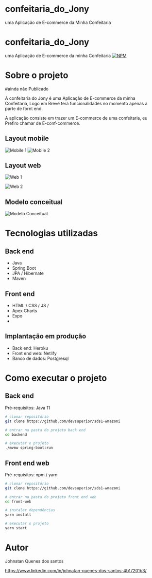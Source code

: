 # confeitaria_do_Jony
uma Aplicação de E-commerce da Minha Confeitaria

# confeitaria_do_Jony
uma Aplicação de E-commerce da minha  Confeitaria
[![NPM](https://img.shields.io/npm/l/react)](https://github.com/Johnatan-boot/confeitaria_do_Jony/blob/master/LICENSE) 

# Sobre o projeto

#ainda não Publicado

A confeitaria do Jony é uma Aplicação de E-commerce da minha  Confeitaria, Logo em Breve terá funcionalidades no momento apenas a parte de fornt end.


A aplicação consiste em trazer um E-commerce de uma confeitaria, eu Prefiro chamar de E-conf-commerce.

## Layout mobile
![Mobile 1](https:#) ![Mobile 2](https:#)
## Layout web
![Web 1](https:#)

![Web 2](https:#)

## Modelo conceitual
![Modelo Conceitual](https:#)

# Tecnologias utilizadas
## Back end
- Java
- Spring Boot
- JPA / Hibernate
- Maven
## Front end
- HTML / CSS / JS /
- Apex Charts
- Expo
- 
## Implantação em produção
- Back end: Heroku
- Front end web: Netlify
- Banco de dados: Postgresql

# Como executar o projeto

## Back end
Pré-requisitos: Java 11

```bash
# clonar repositório
git clone https://github.com/devsuperior/sds1-wmazoni

# entrar na pasta do projeto back end
cd backend

# executar o projeto
./mvnw spring-boot:run
```

## Front end web
Pré-requisitos: npm / yarn

```bash
# clonar repositório
git clone https://github.com/devsuperior/sds1-wmazoni

# entrar na pasta do projeto front end web
cd front-web

# instalar dependências
yarn install

# executar o projeto
yarn start
```

# Autor

Johnatan Quenes dos santos

https://www.linkedin.com/in/johnatan-quenes-dos-santos-4b17201b3/
